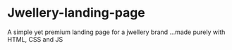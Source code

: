 # Jwellery-landing-page
A simple yet premium landing page for a jwellery brand ...made purely with HTML, CSS and JS
